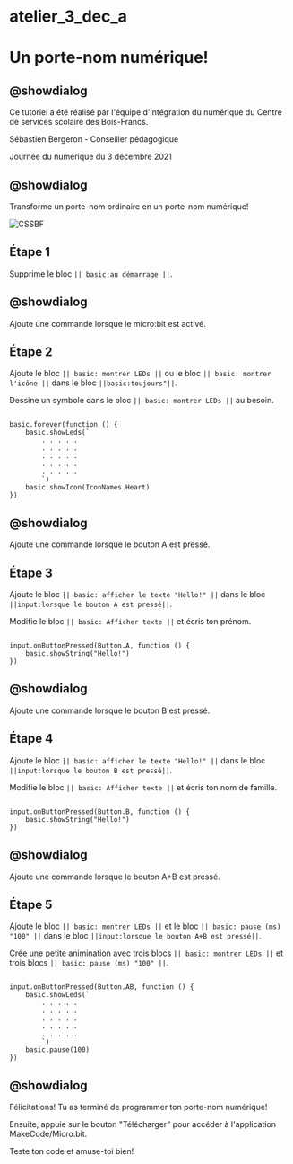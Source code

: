 # atelier_3_dec_a
# Un porte-nom numérique!

## @showdialog 

Ce tutoriel a été réalisé par l'équipe d'intégration du numérique du Centre de services scolaire des Bois-Francs. 

Sébastien Bergeron - Conseiller pédagogique 

Journée du numérique du 3 décembre 2021

## @showdialog 

Transforme un porte-nom ordinaire en un porte-nom numérique! 
 
![CSSBF](https://pxt.azureedge.net/blob/3d8dede227b23aeefbdf98d433f3be87dca060ea/static/mb/projects/name-badge/header.png) 

## Étape 1 

Supprime le bloc ``|| basic:au démarrage ||``. 


## @showdialog 

Ajoute une commande lorsque le micro:bit est activé. 

## Étape 2 

 
Ajoute le bloc ``|| basic: montrer LEDs ||`` ou le bloc ``|| basic: montrer l'icône ||`` dans le bloc ``||basic:toujours"||``. 

 Dessine un symbole dans le bloc ``|| basic: montrer LEDs ||`` au besoin. 
 
```blocks 

basic.forever(function () {
    basic.showLeds(`
        . . . . .
        . . . . .
        . . . . .
        . . . . .
        . . . . .
        `)
    basic.showIcon(IconNames.Heart)
})

``` 

## @showdialog 

Ajoute une commande lorsque le bouton A est pressé.   


## Étape 3 

 
Ajoute le bloc ``|| basic: afficher le texte "Hello!" ||`` dans le bloc ``||input:lorsque le bouton A est pressé||``. 

 

Modifie le bloc ``|| basic: Afficher texte ||`` et écris ton prénom. 
 

```blocks 

input.onButtonPressed(Button.A, function () {
    basic.showString("Hello!")
})

``` 

## @showdialog 

Ajoute une commande lorsque le bouton B est pressé.   


## Étape 4 

 
Ajoute le bloc ``|| basic: afficher le texte "Hello!" ||`` dans le bloc ``||input:lorsque le bouton B est pressé||``. 

 

Modifie le bloc ``|| basic: Afficher texte ||`` et écris ton nom de famille.
 

```blocks 

input.onButtonPressed(Button.B, function () {
    basic.showString("Hello!")
})

``` 

## @showdialog 

Ajoute une commande lorsque le bouton A+B est pressé.   


## Étape 5 

 
Ajoute le bloc ``|| basic: montrer LEDs ||`` et le bloc ``|| basic: pause (ms) "100" ||`` dans le bloc ``||input:lorsque le bouton A+B est pressé||``. 

 
Crée une petite animination avec trois blocs ``|| basic: montrer LEDs ||`` et trois blocs ``|| basic: pause (ms) "100" ||``.
 

```blocks 

input.onButtonPressed(Button.AB, function () {
    basic.showLeds(`
        . . . . .
        . . . . .
        . . . . .
        . . . . .
        . . . . .
        `)
    basic.pause(100)
})

``` 

## @showdialog 

Félicitations! Tu as terminé de programmer ton porte-nom numérique! 

Ensuite, appuie sur le bouton "Télécharger" pour accéder à l'application MakeCode/Micro:bit.

Teste ton code et amuse-toi bien!